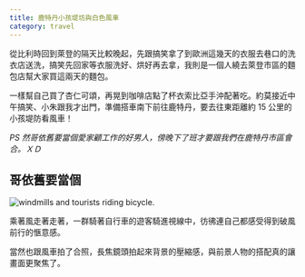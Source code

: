 ```yaml
---
title: 鹿特丹小孩堤坊與白色風車
category: travel
---
```

從比利時回到萊登的隔天比較晚起，先跟搞笑拿了到歐洲這幾天的衣服去巷口的洗衣店送洗，搞笑先回家等衣服洗好、烘好再去拿，我則是一個人繞去萊登市區的麵包店幫大家買這兩天的麵包。

一樣幫自己買了杏仁可頌，再晃到咖啡店點了杯衣索比亞手沖配著吃。約莫接近中午搞笑、小朱跟我才出門，準備搭車南下前往鹿特丹，要去往東距離約 15 公里的小孩堤防看風車！

*PS 然哥依舊要當個愛家顧工作的好男人，傍晚下了班才要跟我們在鹿特丹市區會合。ＸＤ*

## 哥依舊要當個





![windmills and tourists riding bicycle.](https://live.staticflickr.com/65535/53976641147_443bbea667_z.jpg "windmills and tourists riding bicycle.")

乘著風走著走著，一群騎著自行車的遊客騎進視線中，彷彿連自己都感受得到破風前行的愜意感。

當然也跟風車拍了合照，長焦鏡頭拍起來背景的壓縮感，與前景人物的搭配真的讓畫面更聚焦了。